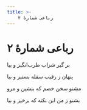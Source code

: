 ```yaml
---
title: >-
    رباعی شمارهٔ ۲
---
```

# رباعی شمارهٔ ۲

<div class="b" id="bn1"><div class="m1"><p>بر گیر شراب طرب‌انگیز و بیا</p></div>
<div class="m2"><p>پنهان ز رقیب سفله بستیز و بیا</p></div></div>
<div class="b" id="bn2"><div class="m1"><p>مشنو سخن خصم که بنشین و مرو</p></div>
<div class="m2"><p>بشنو ز من این نکته که برخیز و بیا</p></div></div>
